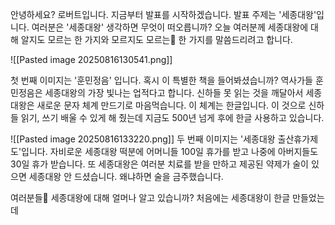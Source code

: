 안녕하세요? 로버트입니다. 지금부터 발표를 시작하겠습니다. 발표 주제는 '세종대왕'입니다. 여러분은 '세종대왕' 생각하면 무엇이 떠오릅니까? 오늘 여러분께 세종대왕에 대해 알지도 모르는 한 가지와 모르지도 모르는 한 가지를 말씀드리려고 합니다.

![[Pasted image 20250816130541.png]]

첫 번째 이미지는 '훈민정음' 입니다. 혹시 이 특별한 책을 들어봐셨습니까? 역사가들 훈민정음은 세종대왕의 가장 빛나는 업적다고 합니다. 신하들 못 읽는 것을 깨달아서 세종대왕은 새로운 문자 체계 만드기로 마음먹습니다. 이 체계는 한글입니다. 이 것으로 신하들 읽기, 쓰기 배울 수 있게 해 줬는데 지금도 500년 넘게 후에 한글 사용하고 있습니다.

![[Pasted image 20250816133220.png]]
두 번째 이미지는 '세종대왕 출산휴가제도'입니다. 자비로운 세종대왕 떡분에 어머니들 100일 휴가를 받고 나중에 아버지들도 30일 휴가 받습니다. 또 세종대왕은 여러분 치료를 받을 만하고 제공된 약제가 술이 있으면 세종대왕 안 드셨습니다. 왜냐하면 술을 금주했습니다.

여러분들 세종대왕에 대해 얼머나 알고 있습니까? 처음에는 세종대왕이 한글 만들었는데 